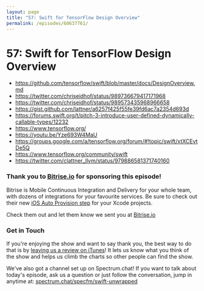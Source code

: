```yaml
---
layout: page
title: "57: Swift for TensorFlow Design Overview"
permalink: /episodes/60637761/
---
```


# 57: Swift for TensorFlow Design Overview

- https://github.com/tensorflow/swift/blob/master/docs/DesignOverview.md
- https://twitter.com/chriseidhof/status/989736679417171968
- https://twitter.com/chriseidhof/status/989573435968966658
- https://gist.github.com/lattner/a6257f425f55fe39fd6ac7a2354d693d
- https://forums.swift.org/t/pitch-3-introduce-user-defined-dynamically-callable-types/12232
- https://www.tensorflow.org/
- https://youtu.be/Yze693W4MaU
- https://groups.google.com/a/tensorflow.org/forum/#!topic/swift/xtXCEvtDe5Q
- https://www.tensorflow.org/community/swift
- https://twitter.com/clattner_llvm/status/979886581371740160

### Thank you to [Bitrise.io](https://www.bitrise.io/?utm_source=swift_unwrapped_spec&utm_medium=podcast&utm_campaign=w19) for sponsoring this episode!

Bitrise is Mobile Continuous Integration and Delivery for your whole team, with dozens of integrations for your favourite services. Be sure to check out their new [iOS Auto Provision step](https://blog.bitrise.io/ios-auto-provision-step) for your Xcode projects.

Check them out and let them know we sent you at [Bitrise.io](https://www.bitrise.io/?utm_source=swift_unwrapped_spec&utm_medium=podcast&utm_campaign=w19)

### Get in Touch 

If you're enjoying the show and want to say thank you, the best way to do that is by [leaving us a review on iTunes](https://itunes.apple.com/us/podcast/swift-unwrapped/id1209817203?mt=2)! It lets us know what you think of the show and helps us climb the charts so other people can find the show.

We've also got a channel set up on Spectrum.chat! If you want to talk about today's episode, ask us a question or just follow the conversation, jump in anytime at: [spectrum.chat/specfm/swift-unwrapped](https://spectrum.chat/specfm/swift-unwrapped)
